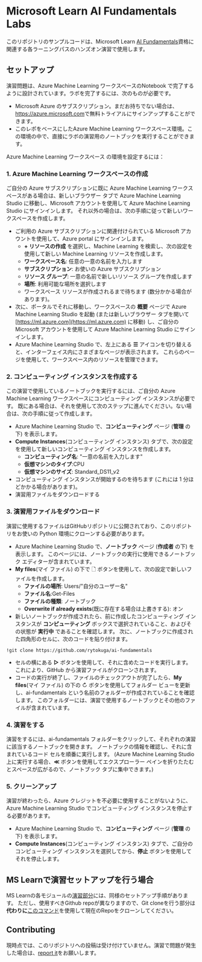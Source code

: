# Microsoft Learn AI Fundamentals Labs

このリポジトリのサンプルコードは、Microsoft Learn [AI Fundamentals](https://docs.microsoft.com/learn/certifications/azure-ai-fundamentals)資格に関連する各ラーニングパスのハンズオン演習で使用します。


## セットアップ

演習問題は、Azure Machine Learning ワークスペースのNotebook で完了するように設計されています。ラボを完了するには、次のものが必要です。

- Microsoft Azure のサブスクリプション。まだお持ちでない場合は、<a href ='https://azure.microsoft.com' target='_blank'>https://azure.microsoft.com</a>で無料トライアルにサインアップすることができます。
- このレポをベースにしたAzure Machine Learning ワークスペース環境。この環境の中で、直接にラボの演習用のノートブックを実行することができます。

Azure Machine Learning ワークスペース の環境を設定するには：

### 1. Azure Machine Learning ワークスペースの作成

ご自分の Azure サブスクリプションに既に Azure Machine Learning ワークスペースがある場合は、新しいブラウザー タブで Azure Machine Learning Studio に移動し、Microsoft アカウントを使用して Azure Machine Learning Studio にサインインします。
それ以外の場合は、次の手順に従って新しいワークスペースを作成します。
 - ご利用の Azure サブスクリプションに関連付けられている Microsoft アカウントを使用して、Azure portal  にサインインします。
   - **+ リソースの作成** を選択し、Machine Learning を検索し、次の設定を使用して新しい Machine Learning リソースを作成します。
   - **ワークスペース名**: 任意の一意の名前を入力します
   - **サブスクリプション**: お使いの Azure サブスクリプション
   - **リソース グループ**: 一意の名前で新しいリソース グループを作成します
   - **場所**: 利用可能な場所を選択します
   - ワークスペース リソースが作成されるまで待ちます (数分かかる場合があります)。 
 - 次に、ポータルでそれに移動し、ワークスペースの **概要** ページで Azure Machine Learning Studio を起動 (または新しいブラウザー タブを開いて [https://ml.azure.com](https://ml.azure.com) に移動) し、ご自分の Microsoft アカウントを使用して Azure Machine Learning Studio にサインインします。
 - Azure Machine Learning Studio で、左上にある **☰** アイコンを切り替えると、インターフェイス内にさまざまなページが表示されます。 これらのページを使用して、ワークスペース内のリソースを管理できます。

### 2. コンピューティング インスタンスを作成する

この演習で使用しているノートブックを実行するには、ご自分の Azure Machine Learning ワークスペースにコンピューティング インスタンスが必要です。 既にある場合は、それを使用して次のステップに進んでください。ない場合は、次の手順に従って作成します。

 - Azure Machine Learning Studio  で、**コンピューティング** ページ (**管理** の下) を表示します。
 - **Compute Instances**(コンピューティング インスタンス) タブで、次の設定を使用して新しいコンピューティング インスタンスを作成します。
    - **コンピューティング名**: "一意の名前を入力します"
    - **仮想マシンのタイプ**:CPU
    - **仮想マシンのサイズ**: Standard_DS11_v2
 - コンピューティング インスタンスが開始するのを待ちます (これには 1 分ほどかかる場合があります)。
 - 演習用ファイルをダウンロードする

### 3. 演習用ファイルをダウンロード

演習に使用するファイルはGitHubリポジトリに公開されており、このリポジトリをお使いの Python 環境にクローンする必要があります。

 - Azure Machine Learning Studio  で、**ノートブック** ページ (**作成者** の下) を表示します。 このページには、ノートブックの実行に使用できるノートブック エディターが含まれています。
 - **My files**(マイ ファイル) の下で 🗋 ボタンを使用して、次の設定で新しいファイルを作成します。
    - **ファイルの場所**: Users/"自分のユーザー名"
    - **ファイル名**:Get-Files
    - **ファイルの種類**: ノートブック
    - **Overwrite if already exists**(既に存在する場合は上書きする): オン
 - 新しいノートブックが作成されたら、前に作成したコンピューティング インスタンスが **コンピューティング** ボックスで選択されていること、およびその状態が **実行中** であることを確認します。 次に、ノートブックに作成された四角形のセルに、次のコードを貼り付けます。

<a name="gitclone"></a>
```
!git clone https://github.com/rytokuga/ai-fundamentals
```

 - セルの横にある **▷** ボタンを使用して、それに含めたコードを実行します。 これにより、GitHub から演習ファイルがクローンされます。
 - コードの実行が終了し、ファイルのチェックアウトが完了したら、**My files**(マイ ファイル) の下の ↻ ボタンを使用してフォルダー ビューを更新し、ai-fundamentals という名前のフォルダーが作成されていることを確認します。 このフォルダーには、演習で使用するノートブックとその他のファイルが含まれています。

### 4. 演習をする

演習をするには、ai-fundamentals フォルダーをクリックして、それぞれの演習に該当するノートブックを開きます。 
ノートブックの情報を確認し、それに含まれているコード セルを順番に実行します。
(Azure Machine Learning Studio 上に実行する場合、**≪** ボタンを使用してエクスプローラー ペインを折りたたむとスペースが広がるので、ノートブック タブに集中できます。)

### 5. クリーンアップ

演習が終わったら、Azure クレジットを不必要に使用することがないように、Azure Machine Learning Studio でコンピューティング インスタンスを停止する必要があります。
 - Azure Machine Learning Studio で、**コンピューティング** ページ (**管理** の下) を表示します。
 - **Compute Instances**(コンピューティング インスタンス) タブで、ご自分のコンピューティング インスタンスを選択してから、**停止** ボタンを使用してそれを停止します。

## MS Learnで演習セットアップを行う場合
MS Learnの各モジュールの[演習部分](https://docs.microsoft.com/ja-jp/learn/modules/analyze-images-computer-vision/3-analyze-images)には、同様のセットアップ手順があります。
ただし、使用すべきGithub repoが異なりますので、Git cloneを行う部分は**代わりに**[このコマンド](#gitclone)を使用して現在のRepoをクローンしてください。


## Contributing

現時点では、このリポジトリへの投稿は受け付けていません。演習で問題が発生した場合は、[report it](https://docs.microsoft.com/learn/support/troubleshooting#report-feedback)をお願いします。

